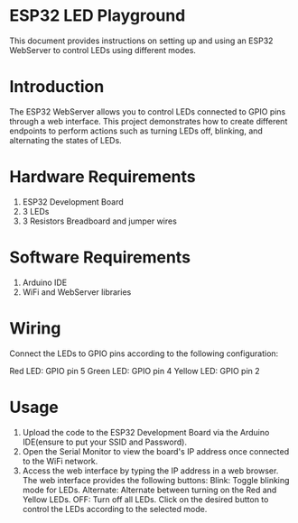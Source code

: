 # ESP32 LED Playground
This document provides instructions on setting up and using an ESP32 WebServer to control LEDs using different modes.
# Introduction
The ESP32 WebServer allows you to control LEDs connected to GPIO pins through a web interface. This project demonstrates how to create different endpoints to perform actions such as turning LEDs off, blinking, and alternating the states of LEDs.

# Hardware Requirements
1. ESP32 Development Board
2. 3 LEDs 
3. 3 Resistors
Breadboard and jumper wires
# Software Requirements
1. Arduino IDE
2. WiFi and WebServer libraries

# Wiring
Connect the LEDs to GPIO pins according to the following configuration:

Red LED: GPIO pin 5
Green LED: GPIO pin 4
Yellow LED: GPIO pin 2

# Usage
1. Upload the code to the ESP32 Development Board via the Arduino IDE(ensure to put your SSID and Password).
2. Open the Serial Monitor to view the board's IP address once connected to the WiFi network.
3. Access the web interface by typing the IP address in a web browser.
The web interface provides the following buttons:
Blink: Toggle blinking mode for LEDs.
Alternate: Alternate between turning on the Red and Yellow LEDs.
OFF: Turn off all LEDs.
Click on the desired button to control the LEDs according to the selected mode.
